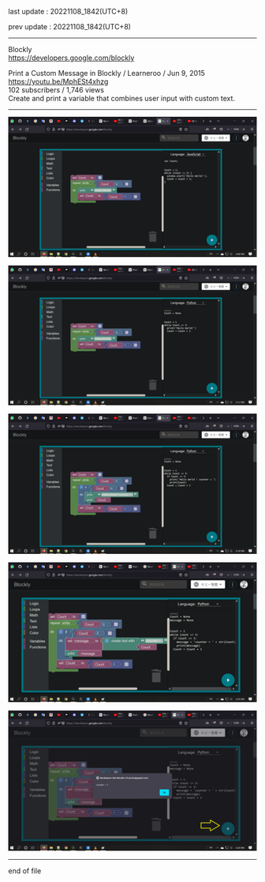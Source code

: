 last update : 20221108_1842(UTC+8)   
  
prev update : 20221108_1842(UTC+8)  
  
---------------------------------------------  
  
Blockly  
  https://developers.google.com/blockly  
  
Print a Custom Message in Blockly / Learneroo /  Jun 9, 2015  
  https://youtu.be/MphESt4xhzg  
102 subscribers / 1,746 views   
Create and print a variable that combines user input with custom text.  
  
---------------------------------------------  


![image](ref/image/programming_Blockly_demo_20221108_01.png)  

![image](ref/image/programming_Blockly_demo_20221108_02.png)  

![image](ref/image/programming_Blockly_demo_20221108_03.png)  

![image](ref/image/programming_Blockly_demo_20221108_04.png)  

![image](ref/image/programming_Blockly_demo_20221108_05.png)  


---------------------------------------------  
end of file
